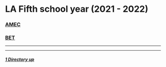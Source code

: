 # LA Fifth school year (2021 - 2022)

### [AMEC](./AMEC/)
### [BET](./BET/)

----
----

##### [1 Directory up](./../)
